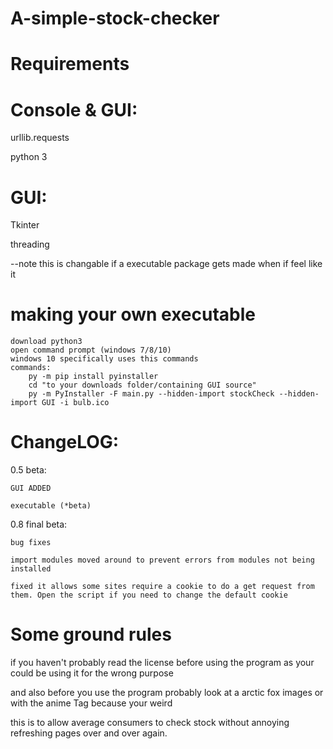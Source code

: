 # A-simple-stock-checker

# Requirements

  # Console & GUI:
  
  urllib.requests
  
  python 3
  
  #  GUI:
  
  Tkinter 
  
  threading
  
  --note this is changable if a executable package gets made when if feel like it
  

# making your own executable
    download python3 
    open command prompt (windows 7/8/10)
    windows 10 specifically uses this commands
    commands:
        py -m pip install pyinstaller
        cd "to your downloads folder/containing GUI source"
        py -m PyInstaller -F main.py --hidden-import stockCheck --hidden-import GUI -i bulb.ico
    
# ChangeLOG:

 0.5 beta:

    GUI ADDED
  
    executable (*beta)
  
  0.8 final beta:

    bug fixes
  
    import modules moved around to prevent errors from modules not being installed
  
    fixed it allows some sites require a cookie to do a get request from them. Open the script if you need to change the default cookie
  
  
  
  
# Some ground rules
  if you haven't probably read the license before using the program as your could be using it for the wrong purpose
  
  and also before you use the program probably look at a arctic fox images or with the anime Tag because your weird
  
  this is to allow average consumers to check stock without annoying refreshing pages over and over again.
  
  
  
